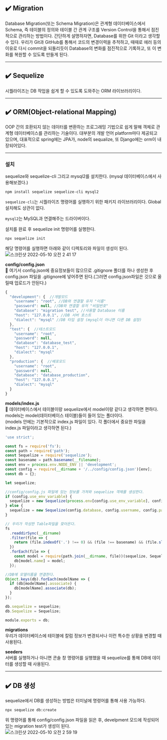 ## ✔️ Migration
Database Migration(또는 Schema Migration)은 관계형 데이터베이스에서 Schema, 즉 테이블의 정의와 테이블 간 관계 구조를 Version Control을 통해서 점진적으로 관리하는 방법이다. 간단하게 설명하자면, Database를 위한 Git 이라고 생각할 수 있다. 우리가 Git과 GitHub를 통해서 코드의 변경이력을 추적하고, 때때로 에러 등의 이유로 다시 commit을 되돌리듯이 Database의 변화를 점진적으로 기록하고, 또 이 변화를 복원할 수 있도록 만들게 된다.   

---

## ✔️ Sequelize
시퀄라이즈는 DB 작업을 쉽게 할 수 있도록 도와주는 ORM 라이브러리이다.   

---

## ✔️ ORM(Object-relational Mapping)   
OOP 간의 호환되지 않는 데이터를 변환하는 프로그래밍 기법으로 쉽게 말해 객체로 관계형 데이터베이스를 관리하는 기술이다. 대부분의 개발 언어 platform마다 제공되고 있으며, 대표적으로 spring에는 JPA가, node의 sequalize, 또 Django에는 orm이 내장되어있다.

---

### 설치
sequelize와 sequelize-cli 그리고 mysql2를 설치한다. (mysql 데이터베이스에서 사용해보겠다.)
```
npm install sequelize sequelize-cli mysql2
```

`sequelize-cli`는 시퀄라이즈 명령어를 실행하기 위한 패키지 라이브러리이다. Global 설치해도 상관이 없다.   

`mysql2`는 MySQL과 연결해주는 드라이버이다.   

설치를 완료 후 sequelize init 명령어를 실행한다.   
```
npx sequelize init
```
해당 명령어를 실행하면 아래와 같이 디렉토리와 파일이 생성이 된다.   
![스크린샷 2022-05-10 오전 2 41 17](https://user-images.githubusercontent.com/85857465/167466592-79ffd673-d9fe-4eb4-a26d-cafcdf0d00a0.png)   

**config/config.json**   
📌 여기서 config.json에 중요정보들이 많으므로 .gitignore 폴더를 하나 생성한 후 config.json 파일을 .gitignore에 넣어주면 된다.(그러면 config.json파일은 깃으로 올릴때 업로드가 안된다.)  
```javascript
{
  "development": {  //개발모드
    "username": "root", //DB와 연결할 유저 "이름"
    "password": null, //DB와 연결할 유저 "비밀번호"
    "database": "migration test", //사용할 Database 이름
    "host": "127.0.0.1", //DB 서버 호스트
    "dialect": "mysql" //DB 타입 설정 (mysql이 아니면 다른 DB 설정)
  },
  "test": {  //테스트모드
    "username": "root",
    "password": null,
    "database": "database_test",
    "host": "127.0.0.1",
    "dialect": "mysql"
  },
  "production": {  //배포모드
    "username": "root",
    "password": null,
    "database": "database_production",
    "host": "127.0.0.1",
    "dialect": "mysql"
  }
}
```

**models/index.js**   
📌 데이터베이스에서 테이블이랑 sequelize에서 model이랑 같다고 생각하면 편하다.   
models는 model(데이터베이스 테이블)들이 들어 있는 폴더이다.   
(models 안에는 기본적으로 index.js 파일이 있다. 각 폴더에서 중요한 파일을 index.js 파일이라고 생각하면 된다.)
```javascript
'use strict';

const fs = require('fs');
const path = require('path');
const Sequelize = require('sequelize');
const basename = path.basename(__filename);
const env = process.env.NODE_ENV || 'development';
const config = require(__dirname + '/../config/config.json')[env];
const db = {};

let sequelize;

//config/config.js 파일에 있는 정보를 가져와 sequelize 객체를 생성한다.
if (config.use_env_variable) {
  sequelize = new Sequelize(process.env[config.use_env_variable], config);
} else {
  sequelize = new Sequelize(config.database, config.username, config.password, config);
}

// 우리가 작성한 Table파일을 찾아온다.
fs
  .readdirSync(__dirname)
  .filter(file => {
    return (file.indexOf('.') !== 0) && (file !== basename) && (file.slice(-3) === '.js');
  })
  .forEach(file => {
    const model = require(path.join(__dirname, file))(sequelize, Sequelize.DataTypes);
    db[model.name] = model;
  });

//DB에 모델이름을 연결한다.
Object.keys(db).forEach(modelName => {
  if (db[modelName].associate) {
    db[modelName].associate(db);
  }
});

db.sequelize = sequelize;
db.Sequelize = Sequelize;

module.exports = db;
```

**migrations**   
우리가 데이터베이스에 테이블에 칼럼 정보가 변경되서나 이런 특수한 상황을 변경할 때 사용된다.   

**seeders**   
서버를 실행하거나 아니면 콘솔 창 명령어를 실행했을 때 sequelize를 통해 DB에 데이터를 생성할 때 사용된다.   

---
## ✔️ DB 생성
sequelize에서 DB를 생성하는 방법은 터미널에 명령어를 통해 사용 가능하다.   
```
npx sequelize db:create
```
위 명령어를 통해 config/config.json 파일을 읽은 후, develpment 모드에 작성되어 있는 migration test가 생성이 된다.   
![스크린샷 2022-05-10 오전 2 59 19](https://user-images.githubusercontent.com/85857465/167469577-9a58ffbe-7fe9-4866-a5d8-c6cd58a982fe.png)   
